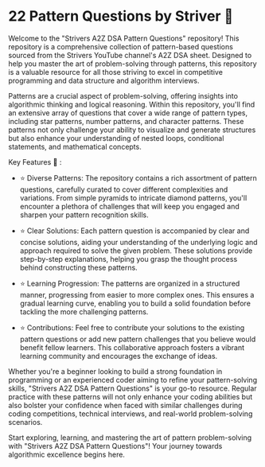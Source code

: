 # 22 Pattern Questions by Striver 🚀
Welcome to the "Strivers A2Z DSA Pattern Questions" repository! This repository is a comprehensive collection of pattern-based questions sourced from the Strivers YouTube channel's A2Z DSA sheet. Designed to help you master the art of problem-solving through patterns, this repository is a valuable resource for all those striving to excel in competitive programming and data structure and algorithm interviews.

Patterns are a crucial aspect of problem-solving, offering insights into algorithmic thinking and logical reasoning. Within this repository, you'll find an extensive array of questions that cover a wide range of pattern types, including star patterns, number patterns, and character patterns. These patterns not only challenge your ability to visualize and generate structures but also enhance your understanding of nested loops, conditional statements, and mathematical concepts.

Key Features 🔑 : 

- ⭐ Diverse Patterns: The repository contains a rich assortment of pattern questions, carefully curated to cover different complexities and variations. From simple pyramids to intricate diamond patterns, you'll encounter a plethora of challenges that will keep you engaged and sharpen your pattern recognition skills.

- ⭐ Clear Solutions: Each pattern question is accompanied by clear and concise solutions, aiding your understanding of the underlying logic and approach required to solve the given problem. These solutions provide step-by-step explanations, helping you grasp the thought process behind constructing these patterns.

- ⭐ Learning Progression: The patterns are organized in a structured manner, progressing from easier to more complex ones. This ensures a gradual learning curve, enabling you to build a solid foundation before tackling the more challenging patterns.

- ⭐ Contributions: Feel free to contribute your solutions to the existing pattern questions or add new pattern challenges that you believe would benefit fellow learners. This collaborative approach fosters a vibrant learning community and encourages the exchange of ideas.

Whether you're a beginner looking to build a strong foundation in programming or an experienced coder aiming to refine your pattern-solving skills, "Strivers A2Z DSA Pattern Questions" is your go-to resource. Regular practice with these patterns will not only enhance your coding abilities but also bolster your confidence when faced with similar challenges during coding competitions, technical interviews, and real-world problem-solving scenarios.

Start exploring, learning, and mastering the art of pattern problem-solving with "Strivers A2Z DSA Pattern Questions"! Your journey towards algorithmic excellence begins here.